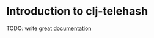 # Introduction to clj-telehash

TODO: write [great documentation](http://jacobian.org/writing/what-to-write/)
